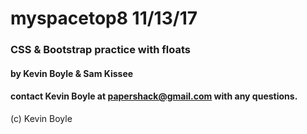 # myspacetop8 11/13/17


### CSS & Bootstrap practice with floats

#### by Kevin Boyle & Sam Kissee
#### contact Kevin Boyle at papershack@gmail.com with any questions.
(c) Kevin Boyle
